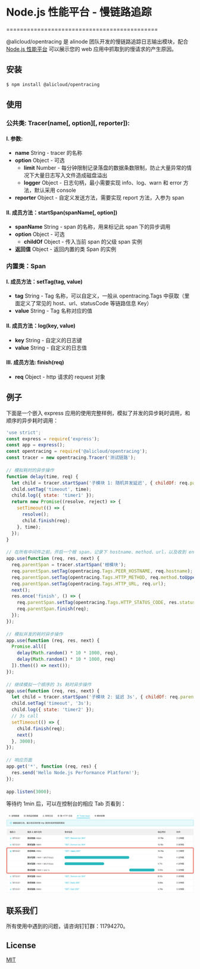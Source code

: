 # Node.js 性能平台 - 慢链路追踪
============================================

@alicloud/opentracing 是 alinode 团队开发的慢链路追踪日志输出模块，配合 [Node.js 性能平台](https://node.console.aliyun.com/) 可以展示您的 web 应用中抓取到的慢请求的产生原因。

## 安装

```sh
$ npm install @alicloud/opentracing
```

## 使用

### 公共类: Tracer(name[, option][, reporter]): 

#### I. 参数:

* **name** String - tracer 的名称
* **option** Object - 可选
  * **limit** Number - 每分钟限制记录落盘的数据条数限制，防止大量异常的情况下大量日志写入文件造成磁盘溢出
  * **logger** Object - 日志句柄，最小需要实现 info、log、warn 和 error 方法，默认采用 console
* **reporter** Object - 自定义发送方法，需要实现 report 方法，入参为 span

#### II. 成员方法：startSpan(spanName[, option])

* **spanName** String - span 的名称，用来标记此 span 下的异步调用
* **option** Object - 可选
  * **childOf** Object - 传入当前 span 的父级 span 实例
* **返回值** Object - 返回内置的类 Span 的实例

### 内置类：Span

#### I. 成员方法：setTag(tag, value)

* **tag** String - Tag 名称，可以自定义，一般从 opentracing.Tags 中获取（里面定义了常见的 host、url、statusCode 等链路信息 Key）
* **value** String - Tag 名称对应的值

#### II. 成员方法：log(key, value)

* **key** String - 自定义的日志键
* **value** String - 自定义的日志值

#### III. 成员方法: finish(req)

* **req** Object - http 请求的 request 对象

## 例子

下面是一个嵌入 express 应用的使用完整样例，模拟了并发的异步耗时调用，和顺序的异步耗时调用：

```js
'use strict';
const express = require('express');
const app = express();
const opentracing = require('@alicloud/opentracing');
const tracer = new opentracing.Tracer('测试链路');

// 模拟耗时的异步操作
function delay(time, req) {
  let child = tracer.startSpan('子模块 1: 随机并发延迟', { childOf: req.parentSpan });
  child.setTag('timeout', time);
  child.log({ state: 'timer1' });
  return new Promise((resolve, reject) => {
    setTimeout(() => {
      resolve();
      child.finish(req);
    }, time);
  });
}

// 在所有中间件之前，开启一个根 span，记录下 hostname、method、url，以及收到 end 事件后的
app.use(function (req, res, next) {
  req.parentSpan = tracer.startSpan('根模块');
  req.parentSpan.setTag(opentracing.Tags.PEER_HOSTNAME, req.hostname);
  req.parentSpan.setTag(opentracing.Tags.HTTP_METHOD, req.method.toUpperCase());
  req.parentSpan.setTag(opentracing.Tags.HTTP_URL, req.url);
  next();
  res.once('finish', () => {
    req.parentSpan.setTag(opentracing.Tags.HTTP_STATUS_CODE, res.statusCode);
    req.parentSpan.finish(req);
  });
});

// 模拟并发的耗时异步操作
app.use(function (req, res, next) {
  Promise.all([
    delay(Math.random() * 10 * 1000, req),
    delay(Math.random() * 10 * 1000, req)
  ]).then(() => next());
});

// 继续模拟一个顺序的 3s 耗时异步操作
app.use(function (req, res, next) {
  let child = tracer.startSpan('子模块 2: 延迟 3s', { childOf: req.parentSpan });
  child.setTag('timeout', '3s');
  child.log({ state: 'timer2' });
  // 3s call
  setTimeout(() => {
    child.finish(req);
    next()
  }, 3000);
});

// 响应页面
app.get('*', function (req, res) {
  res.send('Hello Node.js Performance Platform!');
});

app.listen(3000);
```

等待约 1min 后，可以在控制台的相应 Tab 页看到：

![慢链路追踪样例](https://github.com/aliyun-node/opentracing/blob/master/assets/20180522164039.png)

## 联系我们

所有使用中遇到的问题，请咨询钉钉群：11794270。

## License

[MIT](LICENSE)